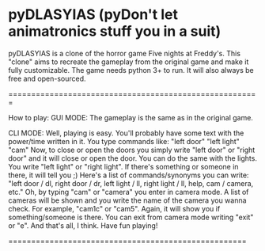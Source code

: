pyDLASYIAS (pyDon't let animatronics stuff you in a suit)
========================================================

pyDLASYIAS is a clone of the horror game Five nights at Freddy's.
This "clone" aims to recreate the gameplay from the original game and make it fully customizable.
The game needs python 3+ to run. It will also always be free and open-sourced.

=======================================================

How to play: 
GUI MODE: The gameplay is the same as in the original game.


CLI MODE:
Well, playing is easy. You'll probably have some text with the power/time written in it.
You type commands like: "left door" "left light" "cam"
Now, to close or open the doors you simply write "left door" or "right door" and it will close or open the door.
You can do the same with the lights. You write "left light" or "right light". If there's something or someone in there, it will
tell you ;)
Here's a list of commands/synonyms you can write: "left door / dl, right door / dr, left light / ll, right light / ll, help, cam / camera, etc."
Oh, by typing "cam" or "camera" you enter in camera mode. A list of cameras will be shown and you write the name of the camera you wanna check. For example, "cam1c" or "cam5". Again, it will show you if something/someone is there.
You can exit from camera mode writing "exit" or "e".
And that's all, I think. Have fun playing!

====================================================
